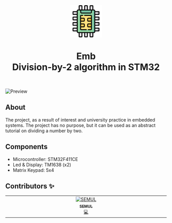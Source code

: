 <div align="center">
  <img
    src="./public/logo.png"
    alt="Logo"
    width="100"
    height="100" />
  <h1>Emb</br>Division-by-2 algorithm in STM32</h1>
  </br>
</div>

![Preview](./public/preview.gif)

## About

The project, as a result of interest and university practice in embedded systems. The project has no purpose, but it can be used as an abstract tutorial on dividing a number by two.

## Components

* Microcontroller: STM32F411CE
* Led & Display: TM1638 (x2)
* Matrix Keypad: 5x4

## Contributors ✨

<!-- ALL-CONTRIBUTORS-LIST:START -->
<!-- markdownlint-disable -->
<table>
  <tbody>
    <tr>
      <td align="center" valign="top" width="14.28%"><a href="https://github.com/quesoon"><img src="https://avatars.githubusercontent.com/u/90800616?v=4?s=100" width="100px;" alt="SEMUL"/><br /><sub><b>SEMUL</b></sub></a><br /><a href="https://github.com/quesoon/emb/commits?author=quesoon" title="Code">💻</a></td>
    </tr>
  </tbody>
</table>

<!-- markdownlint-restore -->
<!-- ALL-CONTRIBUTORS-LIST:END -->